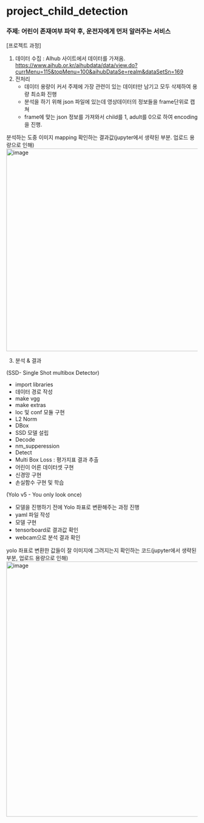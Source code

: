 # project_child_detection

### 주제: 어린이 존재여부 파악 후, 운전자에게 먼저 알러주는 서비스

[프로젝트 과정]

1. 데이터 수집 : AIhub 사이트에서 데이터를 가져옴.
https://www.aihub.or.kr/aihubdata/data/view.do?currMenu=115&topMenu=100&aihubDataSe=realm&dataSetSn=169
2. 전처리
   - 데이터 용량이 커서 주제에 가장 관련이 있는 데이터만 남기고 모두 삭제하여 용량 최소화 진행
   - 분석을 하기 위해 json 파일에 있는데 영상데이터의 정보들을 frame단위로 캡쳐
   - frame에 맞는 json 정보를 가져와서 child를 1, adult를 0으로 하여 encoding을 진행.

분석하는 도중 이미지 mapping 확인하는 결과값(jupyter에서 생략된 부분. 업로드 용량으로 인해)
<img width="534" alt="image" src="https://user-images.githubusercontent.com/49609175/203236377-ec423138-fabe-4b79-a61d-f2b3c09caaa0.png">

3. 분석 & 결과
  
(SSD- Single Shot multibox Detector)
  - import libraries
  - 데이터 경로 작성
  - make vgg
  - make extras
  - loc 및 conf 모듈 구현
  - L2 Norm
  - DBox
  - SSD 모델 설립
  - Decode
  - nm_supperession
  - Detect
  - Multi Box Loss : 평가지표 결과 추출
  - 어린이 어른 데이터셋 구현
  - 신경망 구현
  - 손실함수 구현 및 학습
  
(Yolo v5 - You only look once)
  - 모델을 진행하기 전에 Yolo 좌표로 변환해주는 과정 진행
  - yaml 파일 작성
  - 모델 구현
  - tensorboard로 결과값 확인
  - webcam으로 분석 결과 확인

yolo 좌표로 변환한 값들이 잘 이미지에 그려지는지 확인하는 코드(jupyter에서 생략된 부분, 업로드 용량으로 인해)
<img width="672" alt="image" src="https://user-images.githubusercontent.com/49609175/203236613-38003ea7-44fc-4b3b-8c8e-880624747eb4.png">

